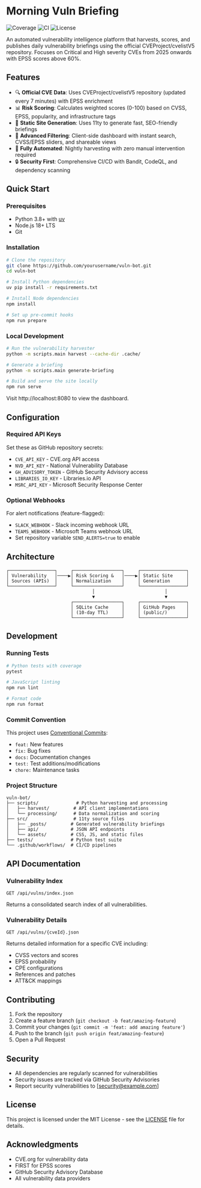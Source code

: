 # Morning Vuln Briefing

![Coverage](https://img.shields.io/badge/coverage-0%25-red)
![CI](https://github.com/yourusername/vuln-bot/actions/workflows/ci.yml/badge.svg)
![License](https://img.shields.io/badge/license-MIT-blue.svg)

An automated vulnerability intelligence platform that harvests, scores, and publishes daily vulnerability briefings using the official CVEProject/cvelistV5 repository. Focuses on Critical and High severity CVEs from 2025 onwards with EPSS scores above 60%.

## Features

- 🔍 **Official CVE Data**: Uses CVEProject/cvelistV5 repository (updated every 7 minutes) with EPSS enrichment
- 📊 **Risk Scoring**: Calculates weighted scores (0-100) based on CVSS, EPSS, popularity, and infrastructure tags
- 🚀 **Static Site Generation**: Uses 11ty to generate fast, SEO-friendly briefings
- 🔎 **Advanced Filtering**: Client-side dashboard with instant search, CVSS/EPSS sliders, and shareable views
- 🤖 **Fully Automated**: Nightly harvesting with zero manual intervention required
- 🔒 **Security First**: Comprehensive CI/CD with Bandit, CodeQL, and dependency scanning

## Quick Start

### Prerequisites

- Python 3.8+ with [uv](https://github.com/astral-sh/uv)
- Node.js 18+ LTS
- Git

### Installation

```bash
# Clone the repository
git clone https://github.com/yourusername/vuln-bot.git
cd vuln-bot

# Install Python dependencies
uv pip install -r requirements.txt

# Install Node dependencies
npm install

# Set up pre-commit hooks
npm run prepare
```

### Local Development

```bash
# Run the vulnerability harvester
python -m scripts.main harvest --cache-dir .cache/

# Generate a briefing
python -m scripts.main generate-briefing

# Build and serve the site locally
npm run serve
```

Visit http://localhost:8080 to view the dashboard.

## Configuration

### Required API Keys

Set these as GitHub repository secrets:

- `CVE_API_KEY` - CVE.org API access
- `NVD_API_KEY` - National Vulnerability Database
- `GH_ADVISORY_TOKEN` - GitHub Security Advisory access
- `LIBRARIES_IO_KEY` - Libraries.io API
- `MSRC_API_KEY` - Microsoft Security Response Center

### Optional Webhooks

For alert notifications (feature-flagged):

- `SLACK_WEBHOOK` - Slack incoming webhook URL
- `TEAMS_WEBHOOK` - Microsoft Teams webhook URL
- Set repository variable `SEND_ALERTS=true` to enable

## Architecture

```
┌─────────────────┐     ┌──────────────────┐     ┌─────────────────┐
│ Vulnerability   │────▶│ Risk Scoring &   │────▶│ Static Site     │
│ Sources (APIs)  │     │ Normalization    │     │ Generation      │
└─────────────────┘     └──────────────────┘     └─────────────────┘
                                │                          │
                                ▼                          ▼
                        ┌──────────────────┐     ┌─────────────────┐
                        │ SQLite Cache     │     │ GitHub Pages    │
                        │ (10-day TTL)     │     │ (public/)       │
                        └──────────────────┘     └─────────────────┘
```

## Development

### Running Tests

```bash
# Python tests with coverage
pytest

# JavaScript linting
npm run lint

# Format code
npm run format
```

### Commit Convention

This project uses [Conventional Commits](https://www.conventionalcommits.org/):

- `feat:` New features
- `fix:` Bug fixes
- `docs:` Documentation changes
- `test:` Test additions/modifications
- `chore:` Maintenance tasks

### Project Structure

```
vuln-bot/
├── scripts/              # Python harvesting and processing
│   ├── harvest/         # API client implementations
│   └── processing/      # Data normalization and scoring
├── src/                 # 11ty source files
│   ├── _posts/         # Generated vulnerability briefings
│   ├── api/            # JSON API endpoints
│   └── assets/         # CSS, JS, and static files
├── tests/              # Python test suite
└── .github/workflows/  # CI/CD pipelines
```

## API Documentation

### Vulnerability Index

`GET /api/vulns/index.json`

Returns a consolidated search index of all vulnerabilities.

### Vulnerability Details

`GET /api/vulns/{cveId}.json`

Returns detailed information for a specific CVE including:
- CVSS vectors and scores
- EPSS probability
- CPE configurations
- References and patches
- ATT&CK mappings

## Contributing

1. Fork the repository
2. Create a feature branch (`git checkout -b feat/amazing-feature`)
3. Commit your changes (`git commit -m 'feat: add amazing feature'`)
4. Push to the branch (`git push origin feat/amazing-feature`)
5. Open a Pull Request

## Security

- All dependencies are regularly scanned for vulnerabilities
- Security issues are tracked via GitHub Security Advisories
- Report security vulnerabilities to [security@example.com]

## License

This project is licensed under the MIT License - see the [LICENSE](LICENSE) file for details.

## Acknowledgments

- CVE.org for vulnerability data
- FIRST for EPSS scores
- GitHub Security Advisory Database
- All vulnerability data providers